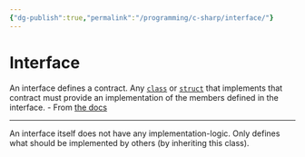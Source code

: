 ```yaml
---
{"dg-publish":true,"permalink":"/programming/c-sharp/interface/"}
---
```


# Interface
An interface defines a contract. Any [`class`](https://docs.microsoft.com/en-us/dotnet/csharp/language-reference/keywords/class) or [`struct`](https://docs.microsoft.com/en-us/dotnet/csharp/language-reference/builtin-types/struct) that implements that contract must provide an implementation of the members defined in the interface. - From [the docs](https://docs.microsoft.com/en-us/dotnet/csharp/language-reference/keywords/interface)

---
An interface itself does not have any implementation-logic. Only defines what should be implemented by others (by inheriting this class).